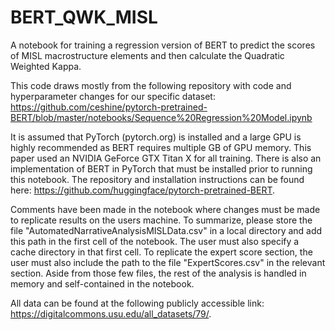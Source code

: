 # BERT_QWK_MISL
A notebook for training a regression version of BERT to predict the scores of MISL macrostructure elements and then calculate the Quadratic Weighted Kappa.

This code draws mostly from the following repository with code and hyperparameter changes for our specific dataset: https://github.com/ceshine/pytorch-pretrained-BERT/blob/master/notebooks/Sequence%20Regression%20Model.ipynb

It is assumed that PyTorch (pytorch.org) is installed and a large GPU is highly recommended as BERT requires multiple GB of GPU memory. This paper used an NVIDIA GeForce GTX Titan X for all training. There is also an implementation of BERT in PyTorch that must be installed prior to running this notebook. The repository and installation instructions can be found here: https://github.com/huggingface/pytorch-pretrained-BERT.

Comments have been made in the notebook where changes must be made to replicate results on the users machine. To summarize, please store the file "AutomatedNarrativeAnalysisMISLData.csv" in a local directory and add this path in the first cell of the notebook.
The user must also specify a cache directory in that first cell. To replicate the expert score section, the user must also include the path to the file "ExpertScores.csv" in the relevant section. Aside from those few files, the rest of the analysis is handled in memory and self-contained in the notebook.

All data can be found at the following publicly accessible link: https://digitalcommons.usu.edu/all_datasets/79/.
